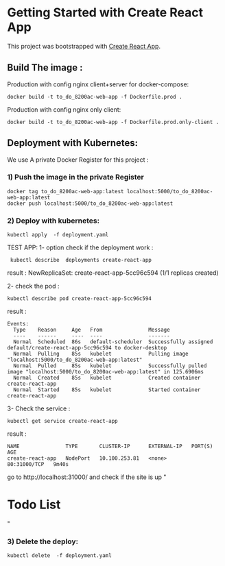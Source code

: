 # Getting Started with Create React App

This project was bootstrapped with [Create React App](https://github.com/facebook/create-react-app).

## Build The image :
Production with config nginx client+server for docker-compose:
```
docker build -t to_do_8200ac-web-app -f Dockerfile.prod .
```

Production with config nginx only client:
```
docker build -t to_do_8200ac-web-app -f Dockerfile.prod.only-client .
```
## Deployment with Kubernetes:

We use A private Docker Register for this project :

### 1) Push the image in the private Register 
```
docker tag to_do_8200ac-web-app:latest localhost:5000/to_do_8200ac-web-app:latest
docker push localhost:5000/to_do_8200ac-web-app:latest
```
### 2) Deploy with kubernetes:
```
kubectl apply  -f deployment.yaml
```
TEST APP:
1- option check if the deployment work :
```
 kubectl describe  deployments create-react-app
```
result :
NewReplicaSet:   create-react-app-5cc96c594 (1/1 replicas created)

2- check the pod :
```
kubectl describe pod create-react-app-5cc96c594
```
result :
```
Events:
  Type    Reason     Age   From               Message
  ----    ------     ----  ----               -------
  Normal  Scheduled  86s   default-scheduler  Successfully assigned default/create-react-app-5cc96c594 to docker-desktop
  Normal  Pulling    85s   kubelet            Pulling image "localhost:5000/to_do_8200ac-web-app:latest"
  Normal  Pulled     85s   kubelet            Successfully pulled image "localhost:5000/to_do_8200ac-web-app:latest" in 125.6906ms
  Normal  Created    85s   kubelet            Created container create-react-app
  Normal  Started    85s   kubelet            Started container create-react-app
```
3- Check the service :
```
kubectl get service create-react-app
```
result :
```
NAME               TYPE       CLUSTER-IP      EXTERNAL-IP   PORT(S)        AGE
create-react-app   NodePort   10.100.253.81   <none>        80:31000/TCP   9m40s
```
go to http://localhost:31000/ and check if the site is up  "<h1>Todo List</h1>"

### 3) Delete the deploy:
```
kubectl delete  -f deployment.yaml
```